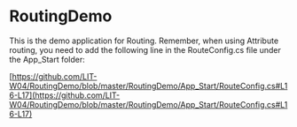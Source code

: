 # RoutingDemo

This is the demo application for Routing. Remember, when using Attribute routing, you need to add the following line in the RouteConfig.cs file under the App_Start folder:


[https://github.com/LIT-W04/RoutingDemo/blob/master/RoutingDemo/App_Start/RouteConfig.cs#L16-L17](https://github.com/LIT-W04/RoutingDemo/blob/master/RoutingDemo/App_Start/RouteConfig.cs#L16-L17)